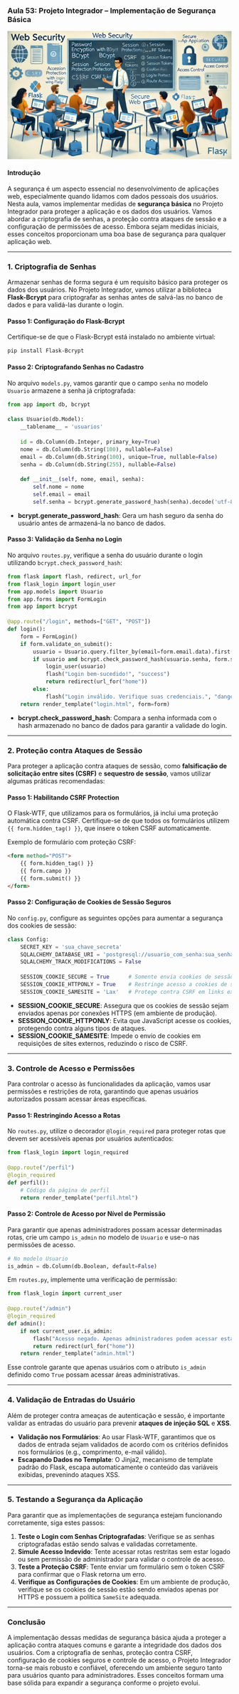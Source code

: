 ### Aula 53: Projeto Integrador – Implementação de Segurança Básica
![](./assets/53.jpeg)
#### Introdução

A segurança é um aspecto essencial no desenvolvimento de aplicações web, especialmente quando lidamos com dados pessoais dos usuários. Nesta aula, vamos implementar medidas de **segurança básica** no Projeto Integrador para proteger a aplicação e os dados dos usuários. Vamos abordar a criptografia de senhas, a proteção contra ataques de sessão e a configuração de permissões de acesso. Embora sejam medidas iniciais, esses conceitos proporcionam uma boa base de segurança para qualquer aplicação web.

---

### 1. Criptografia de Senhas

Armazenar senhas de forma segura é um requisito básico para proteger os dados dos usuários. No Projeto Integrador, vamos utilizar a biblioteca **Flask-Bcrypt** para criptografar as senhas antes de salvá-las no banco de dados e para validá-las durante o login.

#### Passo 1: Configuração do Flask-Bcrypt

Certifique-se de que o Flask-Bcrypt está instalado no ambiente virtual:

```bash
pip install Flask-Bcrypt
```

#### Passo 2: Criptografando Senhas no Cadastro

No arquivo `models.py`, vamos garantir que o campo `senha` no modelo `Usuario` armazene a senha já criptografada:

```python
from app import db, bcrypt

class Usuario(db.Model):
    __tablename__ = 'usuarios'
    
    id = db.Column(db.Integer, primary_key=True)
    nome = db.Column(db.String(100), nullable=False)
    email = db.Column(db.String(100), unique=True, nullable=False)
    senha = db.Column(db.String(255), nullable=False)

    def __init__(self, nome, email, senha):
        self.nome = nome
        self.email = email
        self.senha = bcrypt.generate_password_hash(senha).decode('utf-8')
```

- **bcrypt.generate_password_hash**: Gera um hash seguro da senha do usuário antes de armazená-la no banco de dados.

#### Passo 3: Validação da Senha no Login

No arquivo `routes.py`, verifique a senha do usuário durante o login utilizando `bcrypt.check_password_hash`:

```python
from flask import flash, redirect, url_for
from flask_login import login_user
from app.models import Usuario
from app.forms import FormLogin
from app import bcrypt

@app.route("/login", methods=["GET", "POST"])
def login():
    form = FormLogin()
    if form.validate_on_submit():
        usuario = Usuario.query.filter_by(email=form.email.data).first()
        if usuario and bcrypt.check_password_hash(usuario.senha, form.senha.data):
            login_user(usuario)
            flash("Login bem-sucedido!", "success")
            return redirect(url_for("home"))
        else:
            flash("Login inválido. Verifique suas credenciais.", "danger")
    return render_template("login.html", form=form)
```

- **bcrypt.check_password_hash**: Compara a senha informada com o hash armazenado no banco de dados para garantir a validade do login.

---

### 2. Proteção contra Ataques de Sessão

Para proteger a aplicação contra ataques de sessão, como **falsificação de solicitação entre sites (CSRF)** e **sequestro de sessão**, vamos utilizar algumas práticas recomendadas:

#### Passo 1: Habilitando CSRF Protection

O Flask-WTF, que utilizamos para os formulários, já inclui uma proteção automática contra CSRF. Certifique-se de que todos os formulários utilizem `{{ form.hidden_tag() }}`, que insere o token CSRF automaticamente.

Exemplo de formulário com proteção CSRF:

```html
<form method="POST">
    {{ form.hidden_tag() }}
    {{ form.campo }}
    {{ form.submit() }}
</form>
```

#### Passo 2: Configuração de Cookies de Sessão Seguros

No `config.py`, configure as seguintes opções para aumentar a segurança dos cookies de sessão:

```python
class Config:
    SECRET_KEY = 'sua_chave_secreta'
    SQLALCHEMY_DATABASE_URI = 'postgresql://usuario_com_senha:sua_senha@localhost/projeto_integrador'
    SQLALCHEMY_TRACK_MODIFICATIONS = False

    SESSION_COOKIE_SECURE = True      # Somente envia cookies de sessão em conexões HTTPS
    SESSION_COOKIE_HTTPONLY = True    # Restringe acesso a cookies de sessão por JavaScript
    SESSION_COOKIE_SAMESITE = 'Lax'   # Protege contra CSRF em links externos
```

- **SESSION_COOKIE_SECURE**: Assegura que os cookies de sessão sejam enviados apenas por conexões HTTPS (em ambiente de produção).
- **SESSION_COOKIE_HTTPONLY**: Evita que JavaScript acesse os cookies, protegendo contra alguns tipos de ataques.
- **SESSION_COOKIE_SAMESITE**: Impede o envio de cookies em requisições de sites externos, reduzindo o risco de CSRF.

---

### 3. Controle de Acesso e Permissões

Para controlar o acesso às funcionalidades da aplicação, vamos usar permissões e restrições de rota, garantindo que apenas usuários autorizados possam acessar áreas específicas.

#### Passo 1: Restringindo Acesso a Rotas

No `routes.py`, utilize o decorador `@login_required` para proteger rotas que devem ser acessíveis apenas por usuários autenticados:

```python
from flask_login import login_required

@app.route("/perfil")
@login_required
def perfil():
    # Código da página de perfil
    return render_template("perfil.html")
```

#### Passo 2: Controle de Acesso por Nível de Permissão

Para garantir que apenas administradores possam acessar determinadas rotas, crie um campo `is_admin` no modelo de `Usuario` e use-o nas permissões de acesso.

```python
# No modelo Usuario
is_admin = db.Column(db.Boolean, default=False)
```

Em `routes.py`, implemente uma verificação de permissão:

```python
from flask_login import current_user

@app.route("/admin")
@login_required
def admin():
    if not current_user.is_admin:
        flash("Acesso negado. Apenas administradores podem acessar esta página.", "danger")
        return redirect(url_for("home"))
    return render_template("admin.html")
```

Esse controle garante que apenas usuários com o atributo `is_admin` definido como `True` possam acessar áreas administrativas.

---

### 4. Validação de Entradas do Usuário

Além de proteger contra ameaças de autenticação e sessão, é importante validar as entradas do usuário para prevenir **ataques de injeção SQL** e **XSS**.

- **Validação nos Formulários**: Ao usar Flask-WTF, garantimos que os dados de entrada sejam validados de acordo com os critérios definidos nos formulários (e.g., comprimento, e-mail válido).
- **Escapando Dados no Template**: O Jinja2, mecanismo de template padrão do Flask, escapa automaticamente o conteúdo das variáveis exibidas, prevenindo ataques XSS.

---

### 5. Testando a Segurança da Aplicação

Para garantir que as implementações de segurança estejam funcionando corretamente, siga estes passos:

1. **Teste o Login com Senhas Criptografadas**: Verifique se as senhas criptografadas estão sendo salvas e validadas corretamente.
2. **Simule Acesso Indevido**: Tente acessar rotas restritas sem estar logado ou sem permissão de administrador para validar o controle de acesso.
3. **Teste a Proteção CSRF**: Tente enviar um formulário sem o token CSRF para confirmar que o Flask retorna um erro.
4. **Verifique as Configurações de Cookies**: Em um ambiente de produção, verifique se os cookies de sessão estão sendo enviados apenas por HTTPS e possuem a política `SameSite` adequada.

---

### Conclusão

A implementação dessas medidas de segurança básica ajuda a proteger a aplicação contra ataques comuns e garante a integridade dos dados dos usuários. Com a criptografia de senhas, proteção contra CSRF, configuração de cookies seguros e controle de acesso, o Projeto Integrador torna-se mais robusto e confiável, oferecendo um ambiente seguro tanto para usuários quanto para administradores. Esses conceitos formam uma base sólida para expandir a segurança conforme o projeto evolui.